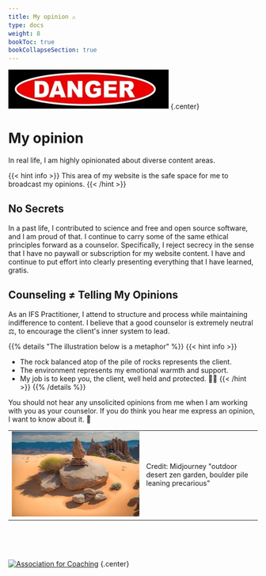 ```yaml
---
title: My opinion ⚠
type: docs
weight: 8
bookToc: true
bookCollapseSection: true
---
```


![danger](danger.webp)
{.center}

# My opinion

In real life, I am highly opinionated about diverse content areas.

{{< hint info >}}
This area of my website is the safe space for me to broadcast my opinions.
{{< /hint >}}

## No Secrets

In a past life, I contributed to science and free and open source software, and I am proud of that.
I continue to carry some of the same ethical principles forward as a counselor.
Specifically, I reject secrecy in the sense that I have
no paywall or subscription for my website content. I have and
continue to put effort into clearly presenting everything that I have learned,
gratis.

## Counseling ≠ Telling My Opinions

As an IFS Practitioner, I attend
to structure and process while maintaining indifference to content.
I believe that a good counselor is extremely neutral ⚖️, to encourage the
client's inner system to lead.

{{% details "The illustration below is a metaphor" %}}
{{< hint info >}}
- The rock balanced atop of the pile of rocks represents the client.
- The environment represents my emotional warmth and support.
- My job is to keep you, the client, well held and protected. 🫶🏼
{{< /hint >}}
{{% /details %}}

You should not hear any unsolicited opinions from me when I am working with you as your counselor.
If you do think you hear me express an opinion, I want to know about it. 🙊

<table>
<tr>
<td>
<picture style="display: block;">
<img alt="outdoor desert zen garden, boulder pile leaning precarious" src="balance.webp">
</picture>
</td>
<td class='rotate'><div>Credit: Midjourney "outdoor desert zen garden, boulder pile leaning precarious"</div></td>
</tr/>
</table>

<br/>
<br/>
<br/>

[![Association for Coaching](/images/ac.webp)](https://www.associationforcoaching.com)
{.center}
